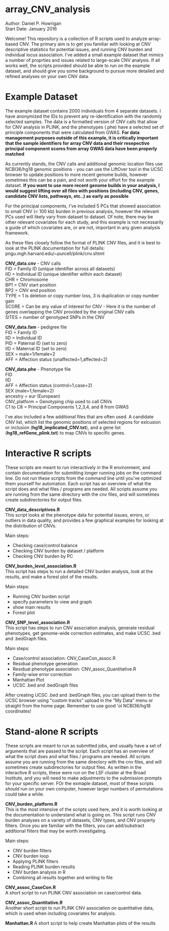 # array_CNV_analysis
Author: Daniel P. Howrigan  
Start Date: January 2016

Welcome! This repository is a collection of R scripts used to analyze array-based CNV. The primary aim is to get you familiar with looking at CNV descriptive statistics for potential issues, and running CNV burden and individual locus association. I've added a small example dataset that mimics a number of proprties and issues related to large-scale CNV analysis. If all works well, the scripts provided should be able to run on the example dataset, and should give you some background to pursue more detailed and refined analyses on your own CNV data. 

Example Dataset
============

The example dataset contains 2000 individuals from 4 separate datasets. I have anonymized the IDs to prevent any re-identification with the randomly selected samples. The data is a formatted version of CNV calls that allow for CNV analysis in PLINK, and the phenotypes (.phe) have a selected set of principle components that were calculated from GWAS. **For data management purposes outside of this example, it is critically important that the sample identifiers for array CNV data and their resepective principal component scores from array GWAS data have been properly matched**

As currently stands, the CNV calls and additional genomic location files use NCBI36/hg18 genomic positions - you can use the LiftOver tool in the UCSC browser to update positions to more recent genome builds, however sometimes this can be a pain, and not worth your effort for the example dataset. **If you want to use more recent genome builds in your analysis, I would suggest lifting over all files with positions (including CNV, genes, candidate CNV lists, pathways, etc..) as early as possible**

For the principal components, I've included 5 PCs that showed association to small CNV (< 100 kb) burden in previous analysis, however the relevant PCs used will likely vary from dataset to dataset. Of note, there may be other relevant covariates for each study, and this example is not necessarily a guide of which covariates are, or are not, important in any given analysis framework.

As these files closely follow the format of PLINK CNV files, and it is best to look at the PLINK documentation for full details:
pngu.mgh.harvard.edu/~purcell/plink/cnv.shtml

**CNV_data.cnv** - CNV calls  
FID = Family ID (unique identifier across all datasets)  
IID = Individual ID (unique identifier within each dataset)  
CHR = Chromosome  
BP1 = CNV start position  
BP2 = CNV end position  
TYPE = 1 is deletion or copy number loss, 3 is duplication or copy number gain  
SCORE = Can be any value of interest for CNV - Here it is the number of genes overlapping the CNV provided by the original CNV calls  
SITES = number of genotyped SNPs in the CNV  
  
**CNV_data.fam** - pedigree file  
FID = Family ID  
IID = Individual ID  
PID = Paternal ID (set to zero)  
IID = Maternal ID (set to zero)  
SEX = male=1/female=2  
AFF = Affection status (unaffected=1,affected=2)  
  
**CNV_data.phe** - Phenotype file  
FID  
IID  
AFF = Affection status (control=1,case=2)  
SEX (male=1,female=2)  
ancestry = eur (European)  
CNV_platform = Genotyping chip used to call CNVs  
C1 to C8 = Principal Components 1,2,3,4, and 8 from GWAS  

I've also included a few additional files that are often used. A candidate CNV list, which list the genomic positions of selected regions for exlcusion or inclusion (**hg18_implicated_CNV.txt**), and a gene list (**hg18_refGene_plink.txt**) to map CNVs to specific genes.


Interactive R scripts
============

These scripts are meant to run interactively in the R environment, and contain documentation for submitting longer running jobs on the command line. Do not run these scripts from the command line until you've optimized them yourself for automation. Each script has an overview of what the script does and what files / programs are needed. All scripts assume you are running from the same directory with the cnv files, and will sometimes create subdirectories for output files.  

**CNV_data_descriptives.R**  
This script looks at the phenotype data for potential issues, errors, or outliers in data quality, and provides a few graphical examples for looking at the distribution of CNVs.

Main steps:
 - Checking case/control balance
 - Checking CNV burden by dataset / platform
 - Checking CNV burden by PC

**CNV_burden_level_association.R**  
This script has steps to run a detailed CNV burden analysis, look at the results, and make a forest plot of the results.

Main steps:
 - Running CNV burden script
 - specify parameters to view and graph
 - show main results
 - Forest plot

**CNV_SNP_level_association.R**  
This script has steps to run CNV association analysis, generate residual phenotypes, get genome-wide correction estimates, and make UCSC .bed and .bedGraph files.

Main steps:
 - Case/control association: CNV_CaseCon_assoc.R
 - Residual phenotype generation
 - Residual phenotype association: CNV_assoc_Quantitative.R
 - Family-wise error correction
 - Manhattan Plot
 - UCSC .bed and .bedGraph files

After creating UCSC .bed and .bedGraph files, you can upload them to the UCSC browser using "custom tracks" upload in the "My Data" menu or straight from the home page. Remember to use good 'ol NCBI36/hg18 coordinates! 

Stand-alone R scripts
============

These scripts are meant to run as submitted jobs, and usually have a set of arguments that are passed to the script. Each script has an overview of what the script does and what files / programs are needed. All scripts assume you are running from the same directory with the cnv files, and will sometimes create subdirectories for output files. As written in the interactive R scripts, these were run on the LSF cluster at the Broad Institute, and you will need to make adjustments to the submission prompts for your specific server. FOr the exmaple dataset, most of these scripts *should* run on your own computer, however larger numbers of permutations could take a while. 


**CNV_burden_platform.R**  
This is the most intensive of the scripts used here, and it is worth looking at the documentation to understand what is going on. This script runs CNV burden analyses on a variety of datasets, CNV types, and CNV property filters. Once you are familiar with the filters, you can add/substract additional filters that may be worth investigating.

Main steps:
 - CNV burden filters
 -  CNV burden loop
 -  Applying PLINK filters
 -  Reading PLINK burden results
 -  CNV burden analysis in R
 -  Combining all results together and writing to file

**CNV_assoc_CaseCon.R**  
A short script to run PLINK CNV association on case/control data.

**CNV_assoc_Quantitative.R**  
Another short script to run PLINK CNV association on quantitative data, which is used when including covariates for analysis.   

**Manhattan.R**
A short script to help create Manhattan plots of the results

